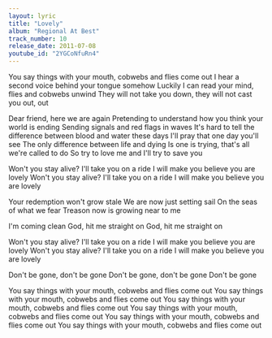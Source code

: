 ```yaml
---
layout: lyric
title: "Lovely"
album: "Regional At Best"
track_number: 10
release_date: 2011-07-08
youtube_id: "2YGCoNfuRn4"
---
```


You say things with your mouth, cobwebs and flies come out
I hear a second voice behind your tongue somehow
Luckily I can read your mind, flies and cobwebs unwind
They will not take you down, they will not cast you out, out

Dear friend, here we are again
Pretending to understand how you think your world is ending
Sending signals and red flags in waves
It's hard to tell the difference between blood and water these days
I'll pray that one day you'll see
The only difference between life and dying
Is one is trying, that's all we're called to do
So try to love me and I'll try to save you

Won't you stay alive? I'll take you on a ride
I will make you believe you are lovely
Won't you stay alive? I'll take you on a ride
I will make you believe you are lovely

Your redemption won't grow stale
We are now just setting sail
On the seas of what we fear
Treason now is growing near to me

I'm coming clean
God, hit me straight on
God, hit me straight on

Won't you stay alive? I'll take you on a ride
I will make you believe you are lovely
Won't you stay alive? I'll take you on a ride
I will make you believe you are lovely

Don't be gone, don't be gone
Don't be gone, don't be gone
Don't be gone

You say things with your mouth, cobwebs and flies come out
You say things with your mouth, cobwebs and flies come out
You say things with your mouth, cobwebs and flies come out
You say things with your mouth, cobwebs and flies come out
You say things with your mouth, cobwebs and flies come out
You say things with your mouth, cobwebs and flies come out
